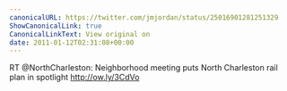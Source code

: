 ```yaml
---
canonicalURL: https://twitter.com/jmjordan/status/25016901281251329
ShowCanonicalLink: true
CanonicalLinkText: View original on
date: 2011-01-12T02:31:08+00:00
---
```

RT @NorthCharleston: Neighborhood meeting puts North Charleston rail plan in spotlight http://ow.ly/3CdVo